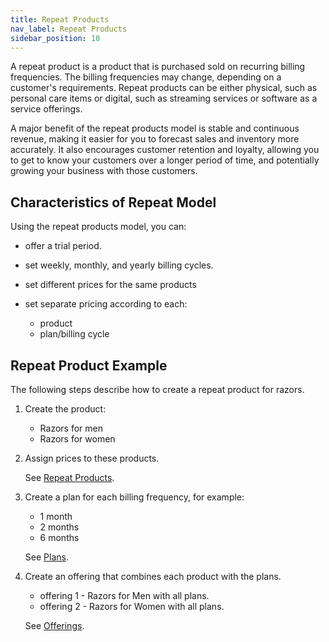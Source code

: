```yaml
---
title: Repeat Products 
nav_label: Repeat Products
sidebar_position: 10
---
```


A repeat product is a product that is purchased sold on recurring billing frequencies. The billing frequencies may change, depending on a customer's requirements. Repeat products can be either physical, such as personal care items or digital, such as streaming services or software as a service offerings.

A major benefit of the repeat products model is stable and continuous revenue, making it easier for you to forecast sales and inventory more accurately. It also encourages customer retention and loyalty, allowing you to get to know your customers over a longer period of time, and potentially growing your business with those customers.

## Characteristics of Repeat Model

Using the repeat products model, you can:

- offer a trial period.
- set weekly, monthly, and yearly billing cycles.
- set different prices for the same products
- set separate pricing according to each:

  - product
  - plan/billing cycle

## Repeat Product Example

The following steps describe how to create a repeat product for razors. 

1. Create the product:

    - Razors for men 
    - Razors for women

2. Assign prices to these products.

    See [Repeat Products](/docs/subscriptions/managing-products-cm).
   
3. Create a plan for each billing frequency, for example:

    - 1 month
    - 2 months
    - 6 months

   See [Plans](/docs/subscriptions/managing-subscription-plans-cm).

4. Create an offering that combines each product with the plans. 

    - offering 1 - Razors for Men with all plans.
    - offering 2 - Razors for Women with all plans.

   See [Offerings](/docs/subscriptions/managing-subscription-offerings).
